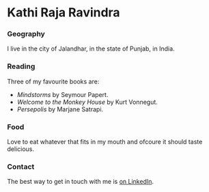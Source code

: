 # Kathi Raja Ravindra

### Geography

I live in the city of Jalandhar, in the state of Punjab, in India.

### Reading

Three of my favourite books are:

- *Mindstorms* by Seymour Papert.
- *Welcome to the Monkey House* by Kurt Vonnegut.
- *Persepolis* by Marjane Satrapi.

### Food

Love to eat whatever that fits in my mouth and ofcoure it should taste delicious.

### Contact

The best way to get in touch with me is [on LinkedIn](https://www.linkedin.com/in/kathi-raja-ravindra-430aba148).

